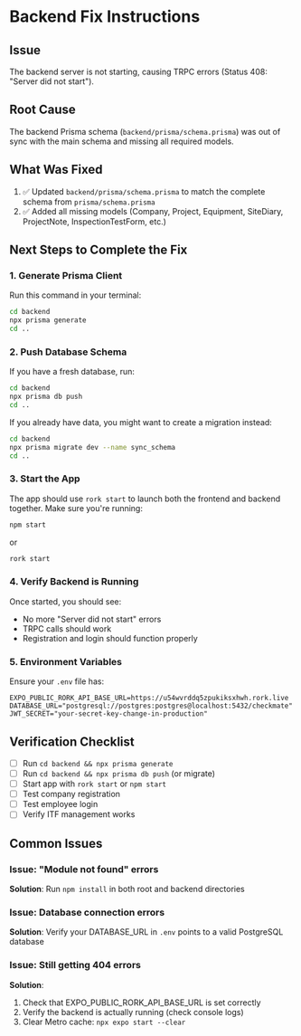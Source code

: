 # Backend Fix Instructions

## Issue
The backend server is not starting, causing TRPC errors (Status 408: "Server did not start").

## Root Cause
The backend Prisma schema (`backend/prisma/schema.prisma`) was out of sync with the main schema and missing all required models.

## What Was Fixed
1. ✅ Updated `backend/prisma/schema.prisma` to match the complete schema from `prisma/schema.prisma`
2. ✅ Added all missing models (Company, Project, Equipment, SiteDiary, ProjectNote, InspectionTestForm, etc.)

## Next Steps to Complete the Fix

### 1. Generate Prisma Client
Run this command in your terminal:
```bash
cd backend
npx prisma generate
cd ..
```

### 2. Push Database Schema
If you have a fresh database, run:
```bash
cd backend
npx prisma db push
cd ..
```

If you already have data, you might want to create a migration instead:
```bash
cd backend
npx prisma migrate dev --name sync_schema
cd ..
```

### 3. Start the App
The app should use `rork start` to launch both the frontend and backend together. Make sure you're running:
```bash
npm start
```
or
```bash
rork start
```

### 4. Verify Backend is Running
Once started, you should see:
- No more "Server did not start" errors
- TRPC calls should work
- Registration and login should function properly

### 5. Environment Variables
Ensure your `.env` file has:
```
EXPO_PUBLIC_RORK_API_BASE_URL=https://u54wvrddq5zpukiksxhwh.rork.live
DATABASE_URL="postgresql://postgres:postgres@localhost:5432/checkmate"
JWT_SECRET="your-secret-key-change-in-production"
```

## Verification Checklist
- [ ] Run `cd backend && npx prisma generate`
- [ ] Run `cd backend && npx prisma db push` (or migrate)
- [ ] Start app with `rork start` or `npm start`
- [ ] Test company registration
- [ ] Test employee login
- [ ] Verify ITF management works

## Common Issues

### Issue: "Module not found" errors
**Solution**: Run `npm install` in both root and backend directories

### Issue: Database connection errors
**Solution**: Verify your DATABASE_URL in `.env` points to a valid PostgreSQL database

### Issue: Still getting 404 errors
**Solution**: 
1. Check that EXPO_PUBLIC_RORK_API_BASE_URL is set correctly
2. Verify the backend is actually running (check console logs)
3. Clear Metro cache: `npx expo start --clear`
